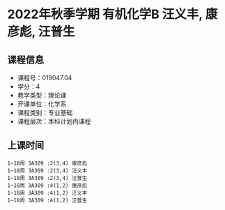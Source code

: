 # 2022年秋季学期 有机化学B 汪义丰, 康彦彪, 汪普生






## 课程信息

- 课程号：019047.04
- 学分：4
- 教学类型：理论课
- 开课单位：化学系
- 课程类别：专业基础
- 课程层次：本科计划内课程

## 上课时间

```
1~18周 3A309 :2(3,4) 康彦彪
1~18周 3A309 :2(3,4) 汪义丰
1~18周 3A309 :2(3,4) 汪普生
1~18周 3A309 :4(1,2) 康彦彪
1~18周 3A309 :4(1,2) 汪义丰
1~18周 3A309 :4(1,2) 汪普生
```

